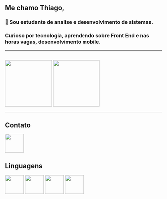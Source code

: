 ## Me chamo Thiago, 
### 🌱 Sou estudante de analise e desenvolvimento de sistemas.<br>
### Curioso por tecnologia, aprendendo sobre Front End e nas horas vagas, desenvolvimento mobile.
<hr><br>
<img height ="150em" src="https://github-readme-stats.vercel.app/api?username=thiagodarruda&theme=tokyonight&show_icons=true">

<img height ="150em" src="https://github-readme-stats.vercel.app/api/top-langs/?username=thiagodarruda&layout=compact">
<hr>

<!--
**thiagodarruda/thiagodarruda** is a ✨ _special_ ✨ repository because its `README.md` (this file) appears on your GitHub profile.

Here are some ideas to get you started:

- 🔭 I’m currently working on ...
- 🌱 I’m currently learning ...
- 👯 I’m looking to collaborate on ...
- 🤔 I’m looking for help with ...
- 💬 Ask me about ...
- 📫 How to reach me: ...
- 😄 Pronouns: ...
- ⚡ Fun fact: ...
-->
## Contato

<a href="https://www.linkedin.com/in/thiagodearruda1/">
    <img src="https://cdn.jsdelivr.net/gh/devicons/devicon/icons/linkedin/linkedin-original.svg" align="center" heigth="50" width="60">

</a>

## Linguagens
<div>

   <img src="https://cdn.jsdelivr.net/gh/devicons/devicon/icons/html5/html5-original-wordmark.svg" align="center" heigth="50" width="60">

   <img src="https://cdn.jsdelivr.net/gh/devicons/devicon/icons/css3/css3-original-wordmark.svg" align="center" heigth="50" width="60">

   <img src="https://cdn.jsdelivr.net/gh/devicons/devicon/icons/javascript/javascript-original.svg" align="center" heigth="50" width="60">

   <img src="https://cdn.jsdelivr.net/gh/devicons/devicon/icons/react/react-original.svg" align="center" heigth="50" width="60">

</div>